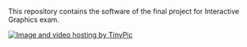  This repository contains the software of the final project for Interactive Graphics exam.
 
 <a href="http://tinypic.com?ref=214xjf8" target="_blank"><img src="http://i67.tinypic.com/214xjf8.jpg" border="0" alt="Image and video hosting by TinyPic"></a>

